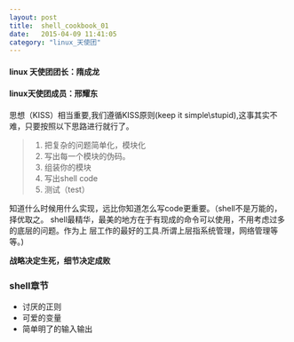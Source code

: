 ```yaml
---
layout: post
title:  shell_cookbook_01
date:   2015-04-09 11:41:05
category: "linux_天使团"
---
```


<h4 id="tagline">linux 天使团团长：隋成龙</h4>
<h4>linux天使团成员：邢耀东</h4>
<p> 思想（KISS）相当重要,我们遵循KISS原则(keep it simple\stupid),这事其实不难，只要按照以下思路进行就行了。</p>
 
>1.  把复杂的问题简单化，模块化 
>2.  写出每一个模块的伪码。 
>3.  组装你的模块 
>4.  写出shell code 
>5.  测试（test）

<p>知道什么时候用什么实现，远比你知道怎么写code更重要。（shell不是万能的，择优取之。
shell最精华，最美的地方在于有现成的命令可以使用，不用考虑过多的底层的问题。作为上
层工作的最好的工具.所谓上层指系统管理，网络管理等等。)
</p>

<p><strong>战略决定生死，细节决定成败</strong></p>
<h3>shell章节</h3>

*	讨厌的正则
*	可爱的变量
*	简单明了的输入输出
